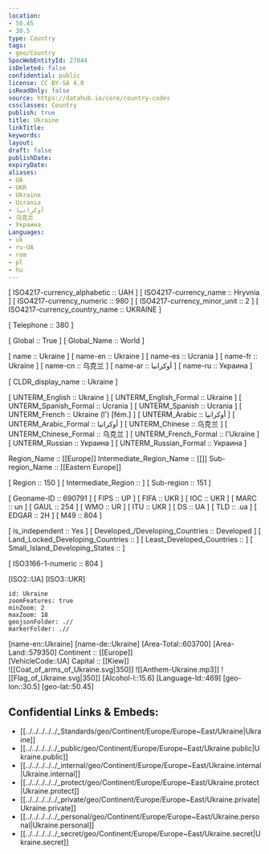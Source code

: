 ```yaml
---
location:
- 50.45
- 30.5
type: Country
tags:
- geo/Country
SpocWebEntityId: 27044
isDeleted: false
confidential: public
license: CC BY-SA 4.0
isReadOnly: false
source: https://datahub.io/core/country-codes
cssclasses: Country
publish: true
title: Ukraine
linkTitle: 
keywords: 
layout: 
draft: false
publishDate: 
expiryDate: 
aliases:
- UA
- UKR
- Ukraine
- Ucrania
- أوكرانيا
- 乌克兰
- Украина
Languages:
- uk
- ru-UA
- rom
- pl
- hu
---
```



[	ISO4217-currency_alphabetic	 :: UAH ] 
[	ISO4217-currency_name	 :: Hryvnia ] 
[	ISO4217-currency_numeric	 :: 980 ] 
[	ISO4217-currency_minor_unit	 :: 2 ] 
[	ISO4217-currency_country_name	 :: UKRAINE ] 

[	Telephone	 :: 380 ] 

[	Global	 :: True ] 
[	Global_Name	 :: World ] 

[	name	 :: Ukraine ] 
[	name-en	 :: Ukraine ] 
[	name-es	 :: Ucrania ] 
[	name-fr	 :: Ukraine ] 
[	name-cn	 :: 乌克兰 ] 
[	name-ar	 :: أوكرانيا ] 
[	name-ru	 :: Украина ] 

[	CLDR_display_name	 :: Ukraine ] 

[	UNTERM_English	 :: Ukraine ] 
[	UNTERM_English_Formal	 :: Ukraine ] 
[	UNTERM_Spanish_Formal	 :: Ucrania ] 
[	UNTERM_Spanish	 :: Ucrania ] 
[	UNTERM_French	 :: Ukraine (l') [fém.] ] 
[	UNTERM_Arabic	 :: أوكرانيا ] 
[	UNTERM_Arabic_Formal	 :: أوكرانيا ] 
[	UNTERM_Chinese	 :: 乌克兰 ] 
[	UNTERM_Chinese_Formal	 :: 乌克兰 ] 
[	UNTERM_French_Formal	 :: l'Ukraine ] 
[	UNTERM_Russian	 :: Украина ] 
[	UNTERM_Russian_Formal	 :: Украина ] 

Region_Name ::  [[Europe]] 
Intermediate_Region_Name ::  [[]] 
Sub-region_Name ::  [[Eastern Europe]] 

[	Region	 :: 150 ] 
[	Intermediate_Region	 ::  ] 
[	Sub-region	 :: 151 ] 

[	Geoname-ID	 :: 690791 ] 
[	FIPS	 :: UP ] 
[	FIFA	 :: UKR ] 
[	IOC	 :: UKR ] 
[	MARC	 :: un ] 
[	GAUL	 :: 254 ] 
[	WMO	 :: UR ] 
[	ITU	 :: UKR ] 
[	DS	 :: UA ] 
[	TLD	 :: .ua ] 
[	EDGAR	 :: 2H ] 
[	M49	 :: 804 ] 

[	is_independent	 :: Yes ] 
[	Developed_/Developing_Countries	 :: Developed ] 
[	Land_Locked_Developing_Countries	 ::  ] 
[	Least_Developed_Countries	 ::  ] 
[	Small_Island_Developing_States	 ::  ] 

[	ISO3166-1-numeric	 :: 804 ] 



[ISO2::UA] 
[ISO3::UKR] 
```leaflet
id: Ukraine
zoomFeatures: true 
minZoom: 2 
maxZoom: 18
geojsonFolder: .//
markerFolder: .//
```

[name-en::Ukraine] 
[name-de::Ukraine] 
[Area-Total::603700] 
[Area-Land::579350] 
Continent :: [[Europe]]  
[VehicleCode::UA] 
Capital :: [[Kiew]]  
![[Coat_of_arms_of_Ukraine.svg|350]] 
![[Anthem-Ukraine.mp3]] 
![[Flag_of_Ukraine.svg|350]] 
[Alcohol-l::15.6] 
[Language-Id::469] 
[geo-lon::30.5] 
[geo-lat::50.45] 



## Confidential Links & Embeds: 
- [[../../../../../_Standards/geo/Continent/Europe/Europe~East/Ukraine|Ukraine]] 
- [[../../../../../_public/geo/Continent/Europe/Europe~East/Ukraine.public|Ukraine.public]] 
- [[../../../../../_internal/geo/Continent/Europe/Europe~East/Ukraine.internal|Ukraine.internal]] 
- [[../../../../../_protect/geo/Continent/Europe/Europe~East/Ukraine.protect|Ukraine.protect]] 
- [[../../../../../_private/geo/Continent/Europe/Europe~East/Ukraine.private|Ukraine.private]] 
- [[../../../../../_personal/geo/Continent/Europe/Europe~East/Ukraine.personal|Ukraine.personal]] 
- [[../../../../../_secret/geo/Continent/Europe/Europe~East/Ukraine.secret|Ukraine.secret]] 
